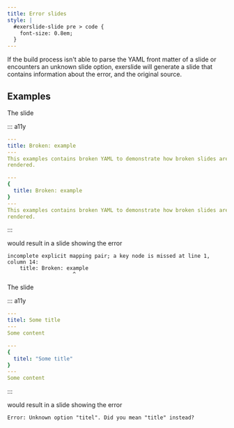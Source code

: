 ```yaml
---
title: Error slides
style: |
  #exerslide-slide pre > code {
    font-size: 0.8em;
  }
---
```

If the build process isn't able to parse the YAML front matter of a slide or
encounters an unknown slide option, exerslide will generate a slide that 
contains information about the error, and the original source.

## Examples

The slide

::: a11y
```yaml
---
title: Broken: example
---
This examples contains broken YAML to demonstrate how broken slides are
rendered.
```

```yaml
---
{
  title: Broken: example
}
---
This examples contains broken YAML to demonstrate how broken slides are
rendered.
```
:::

would result in a slide showing the error

```
incomplete explicit mapping pair; a key node is missed at line 1, column 14:
    title: Broken: example
                     ^
```

The slide

::: a11y
```yaml
---
titel: Some title
---
Some content
```

```yaml
---
{
  titel: "Some title"
}
---
Some content
```
:::

would result in a slide showing the error

```
Error: Unknown option "titel". Did you mean "title" instead?
```
